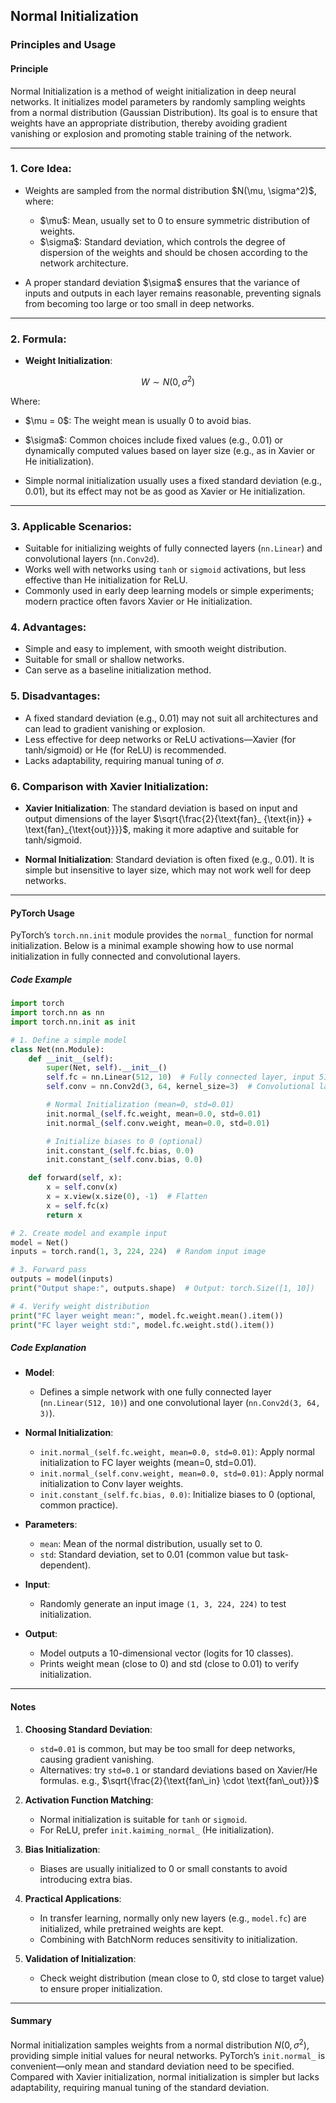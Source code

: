 

## Normal Initialization

### Principles and Usage

#### **Principle**

Normal Initialization is a method of weight initialization in deep neural networks. It initializes model parameters by randomly sampling weights from a normal distribution (Gaussian Distribution). Its goal is to ensure that weights have an appropriate distribution, thereby avoiding gradient vanishing or explosion and promoting stable training of the network.

---

### 1. Core Idea:

* Weights are sampled from the normal distribution \$N(\mu, \sigma^2)\$, where:

  * \$\mu\$: Mean, usually set to 0 to ensure symmetric distribution of weights.
  * \$\sigma\$: Standard deviation, which controls the degree of dispersion of the weights and should be chosen according to the network architecture.

* A proper standard deviation \$\sigma\$ ensures that the variance of inputs and outputs in each layer remains reasonable, preventing signals from becoming too large or too small in deep networks.

---

### 2. Formula:

* **Weight Initialization**:

$$
W \sim N(0, \sigma^2)
$$

Where:

* \$\mu = 0\$: The weight mean is usually 0 to avoid bias.

* \$\sigma\$: Common choices include fixed values (e.g., 0.01) or dynamically computed values based on layer size (e.g., as in Xavier or He initialization).

* Simple normal initialization usually uses a fixed standard deviation (e.g., 0.01), but its effect may not be as good as Xavier or He initialization.

---

### 3. Applicable Scenarios:

* Suitable for initializing weights of fully connected layers (`nn.Linear`) and convolutional layers (`nn.Conv2d`).
* Works well with networks using `tanh` or `sigmoid` activations, but less effective than He initialization for ReLU.
* Commonly used in early deep learning models or simple experiments; modern practice often favors Xavier or He initialization.

### 4. Advantages:

* Simple and easy to implement, with smooth weight distribution.
* Suitable for small or shallow networks.
* Can serve as a baseline initialization method.

### 5. Disadvantages:

* A fixed standard deviation (e.g., 0.01) may not suit all architectures and can lead to gradient vanishing or explosion.
* Less effective for deep networks or ReLU activations—Xavier (for tanh/sigmoid) or He (for ReLU) is recommended.
* Lacks adaptability, requiring manual tuning of $\sigma$.

### 6. Comparison with Xavier Initialization:

* **Xavier Initialization**: The standard deviation is based on input and output dimensions of the layer \$\sqrt{\frac{2}{\text{fan}\_ {\text{in}} + \text{fan}\_{\text{out}}}}\$, making it more adaptive and suitable for tanh/sigmoid.

* **Normal Initialization**: Standard deviation is often fixed (e.g., 0.01). It is simple but insensitive to layer size, which may not work well for deep networks.

---

#### **PyTorch Usage**

PyTorch’s `torch.nn.init` module provides the `normal_` function for normal initialization. Below is a minimal example showing how to use normal initialization in fully connected and convolutional layers.

##### **Code Example**

```python
import torch
import torch.nn as nn
import torch.nn.init as init

# 1. Define a simple model
class Net(nn.Module):
    def __init__(self):
        super(Net, self).__init__()
        self.fc = nn.Linear(512, 10)  # Fully connected layer, input 512, output 10
        self.conv = nn.Conv2d(3, 64, kernel_size=3)  # Convolutional layer, input 3 channels, output 64 channels

        # Normal Initialization (mean=0, std=0.01)
        init.normal_(self.fc.weight, mean=0.0, std=0.01)
        init.normal_(self.conv.weight, mean=0.0, std=0.01)

        # Initialize biases to 0 (optional)
        init.constant_(self.fc.bias, 0.0)
        init.constant_(self.conv.bias, 0.0)

    def forward(self, x):
        x = self.conv(x)
        x = x.view(x.size(0), -1)  # Flatten
        x = self.fc(x)
        return x

# 2. Create model and example input
model = Net()
inputs = torch.rand(1, 3, 224, 224)  # Random input image

# 3. Forward pass
outputs = model(inputs)
print("Output shape:", outputs.shape)  # Output: torch.Size([1, 10])

# 4. Verify weight distribution
print("FC layer weight mean:", model.fc.weight.mean().item())
print("FC layer weight std:", model.fc.weight.std().item())
```

##### **Code Explanation**

* **Model**:

  * Defines a simple network with one fully connected layer (`nn.Linear(512, 10)`) and one convolutional layer (`nn.Conv2d(3, 64, 3)`).
* **Normal Initialization**:

  * `init.normal_(self.fc.weight, mean=0.0, std=0.01)`: Apply normal initialization to FC layer weights (mean=0, std=0.01).
  * `init.normal_(self.conv.weight, mean=0.0, std=0.01)`: Apply normal initialization to Conv layer weights.
  * `init.constant_(self.fc.bias, 0.0)`: Initialize biases to 0 (optional, common practice).
* **Parameters**:

  * `mean`: Mean of the normal distribution, usually set to 0.
  * `std`: Standard deviation, set to 0.01 (common value but task-dependent).
* **Input**:

  * Randomly generate an input image `(1, 3, 224, 224)` to test initialization.
* **Output**:

  * Model outputs a 10-dimensional vector (logits for 10 classes).
  * Prints weight mean (close to 0) and std (close to 0.01) to verify initialization.

---

#### **Notes**

1. **Choosing Standard Deviation**:

   * `std=0.01` is common, but may be too small for deep networks, causing gradient vanishing.
   * Alternatives: try `std=0.1` or standard deviations based on Xavier/He formulas. 
     e.g.,  $\sqrt{\frac{2}{\text{fan\_in} \cdot \text{fan\_out}}}$ 
2. **Activation Function Matching**:

   * Normal initialization is suitable for `tanh` or `sigmoid`.
   * For ReLU, prefer `init.kaiming_normal_` (He initialization).
3. **Bias Initialization**:

   * Biases are usually initialized to 0 or small constants to avoid introducing extra bias.
4. **Practical Applications**:

   * In transfer learning, normally only new layers (e.g., `model.fc`) are initialized, while pretrained weights are kept.
   * Combining with BatchNorm reduces sensitivity to initialization.
5. **Validation of Initialization**:

   * Check weight distribution (mean close to 0, std close to target value) to ensure proper initialization.

---

#### **Summary**

Normal initialization samples weights from a normal distribution $N(0, \sigma^2)$, providing simple initial values for neural networks. PyTorch’s `init.normal_` is convenient—only mean and standard deviation need to be specified. Compared with Xavier initialization, normal initialization is simpler but lacks adaptability, requiring manual tuning of the standard deviation.


